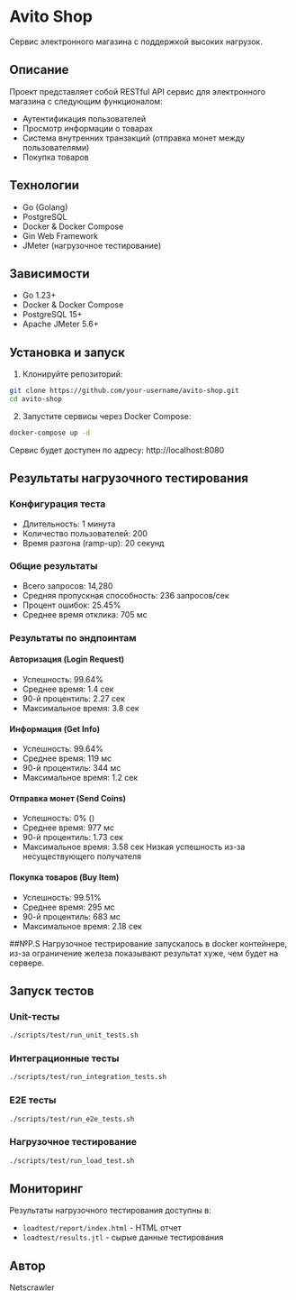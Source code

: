 # Avito Shop

Сервис электронного магазина с поддержкой высоких нагрузок.

## Описание

Проект представляет собой RESTful API сервис для электронного магазина с следующим функционалом:
- Аутентификация пользователей
- Просмотр информации о товарах
- Система внутренних транзакций (отправка монет между пользователями)
- Покупка товаров

## Технологии

- Go (Golang)
- PostgreSQL
- Docker & Docker Compose
- Gin Web Framework
- JMeter (нагрузочное тестирование)

## Зависимости

- Go 1.23+
- Docker & Docker Compose
- PostgreSQL 15+
- Apache JMeter 5.6+

## Установка и запуск

1. Клонируйте репозиторий:
```bash
git clone https://github.com/your-username/avito-shop.git
cd avito-shop
```

2. Запустите сервисы через Docker Compose:
```bash
docker-compose up -d
```

Сервис будет доступен по адресу: http://localhost:8080


## Результаты нагрузочного тестирования

### Конфигурация теста
- Длительность: 1 минута
- Количество пользователей: 200
- Время разгона (ramp-up): 20 секунд

### Общие результаты
- Всего запросов: 14,280
- Средняя пропускная способность: 236 запросов/сек
- Процент ошибок: 25.45%
- Среднее время отклика: 705 мс

### Результаты по эндпоинтам

#### Авторизация (Login Request)
- Успешность: 99.64%
- Среднее время: 1.4 сек
- 90-й процентиль: 2.27 сек
- Максимальное время: 3.8 сек

#### Информация (Get Info)
- Успешность: 99.64%
- Среднее время: 119 мс
- 90-й процентиль: 344 мс
- Максимальное время: 1.2 сек

#### Отправка монет (Send Coins)
- Успешность: 0% ()
- Среднее время: 977 мс
- 90-й процентиль: 1.73 сек
- Максимальное время: 3.58 сек
Низкая успешность из-за несуществующего получателя

#### Покупка товаров (Buy Item)
- Успешность: 99.51%
- Среднее время: 295 мс
- 90-й процентиль: 683 мс
- Максимальное время: 2.18 сек

##№P.S Нагрузочное тестрирование запускалось в docker контейнере, из-за ограничение железа показывают результат хуже, чем будет на сервере. 

## Запуск тестов

### Unit-тесты
```bash
./scripts/test/run_unit_tests.sh
```

### Интеграционные тесты
```bash
./scripts/test/run_integration_tests.sh
```

### E2E тесты
```bash
./scripts/test/run_e2e_tests.sh
```

### Нагрузочное тестирование
```bash
./scripts/test/run_load_test.sh
```

## Мониторинг

Результаты нагрузочного тестирования доступны в:
- `loadtest/report/index.html` - HTML отчет
- `loadtest/results.jtl` - сырые данные тестирования


## Автор

Netscrawler
